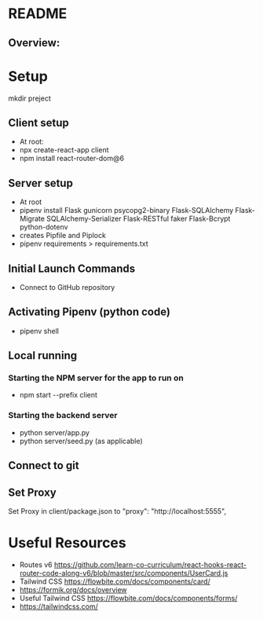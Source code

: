 
# README
## Overview: 


# Setup

mkdir preject

## Client setup
- At root:
- npx create-react-app client
- npm install react-router-dom@6


## Server setup

- At root
- pipenv install Flask gunicorn psycopg2-binary Flask-SQLAlchemy Flask-Migrate SQLAlchemy-Serializer Flask-RESTful faker Flask-Bcrypt python-dotenv
- creates Pipfile and Piplock
- pipenv requirements > requirements.txt


## Initial Launch Commands 
- Connect to GitHub repository

## Activating Pipenv (python code)
- pipenv shell

## Local running
### Starting the NPM server for the app to run on
- npm start --prefix client

### Starting the backend server
- python server/app.py
- python server/seed.py (as applicable)
## Connect to git

## Set Proxy
Set Proxy in client/package.json to   "proxy": "http://localhost:5555",

# Useful Resources
- Routes v6 https://github.com/learn-co-curriculum/react-hooks-react-router-code-along-v6/blob/master/src/components/UserCard.js
- Tailwind CSS https://flowbite.com/docs/components/card/
- https://formik.org/docs/overview
- Useful Tailwind CSS https://flowbite.com/docs/components/forms/
- https://tailwindcss.com/